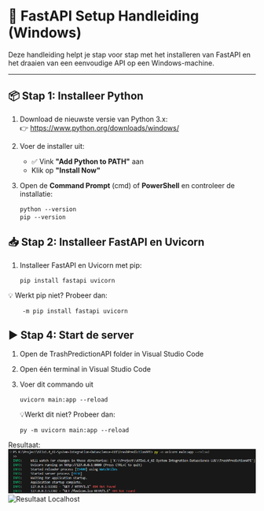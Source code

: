 # 🚀 FastAPI Setup Handleiding (Windows)

Deze handleiding helpt je stap voor stap met het installeren van FastAPI en het draaien van een eenvoudige API op een Windows-machine.

---

## 📦 Stap 1: Installeer Python

1. Download de nieuwste versie van Python 3.x:  
   👉 https://www.python.org/downloads/windows/

2. Voer de installer uit:
   - ✅ Vink **"Add Python to PATH"** aan
   - Klik op **"Install Now"**

3. Open de **Command Prompt** (cmd) of **PowerShell** en controleer de installatie:

   ```
   python --version
   pip --version
## 📥 Stap 2: Installeer FastAPI en Uvicorn
1. Installeer FastAPI en Uvicorn met pip:
   ```
   pip install fastapi uvicorn

  💡 Werkt pip niet? Probeer dan:
  ```
      -m pip install fastapi uvicorn 
  ```
## ▶️ Stap 4: Start de server
1. Open de TrashPredictionAPI folder in Visual Studio Code

2. Open één terminal in Visual Studio Code

3. Voer dit commando uit
   ```
   uvicorn main:app --reload
   ```
   💡Werkt dit niet? Probeer dan:
   ```
   py -m uvicorn main:app --reload
   ```
Resultaat:
![Resultaat Terminal](images/Terminal.png)
![Resultaat Localhost](images/web-result)
